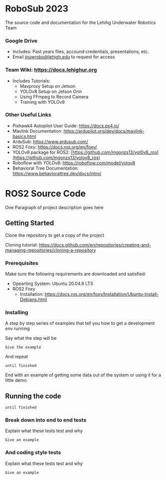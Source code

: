 # RoboSub 2023

The source code and documentation for the Lehihg Underwater Robotics Team

### Google Drive
- Includes: Past years files, accound credentials, presentations, etc.
- Email inuwrobo@lehigh.edu to request for access

### Team Wiki: https://docs.lehighur.org
- Includes Tutorials:
  - Mavproxy Setup on Jetson
  - YOLOv8 Setup on Jetson Orin
  - Using FFmpeg to Record Camera
  - Training with YOLOv8
   
### Other Useful Links
- Pixhawk4 Autopilot User Guide: https://docs.px4.io/
- Mavlink Documentation: https://ardupilot.org/dev/docs/mavlink-basics.html
- ArduSub: https://www.ardusub.com/
- ROS2 Foxy: https://docs.ros.org/en/foxy/
- YOLOv8 package for ROS2: [https://github.com/mgonzs13/yol0v8_ros](https://github.com/mgonzs13/yolov8_ros)
- Roboflow with YOLOv8: https://roboflow.com/model/yolov8
- Behavioral Tree Documentation: https://www.behavioraltree.dev/docs/intro/

# ROS2 Source Code

One Paragraph of project description goes here

## Getting Started

Clone the repository to get a copy of the project

Cloning tutorial: https://docs.github.com/en/repositories/creating-and-managing-repositories/cloning-a-repository



### Prerequisites

Make sure the following requirements are downloaded and satisfied:

  - Opearting System: Ubuntu 20.04.6 LTS
  - ROS2 Foxy
      - Installation: https://docs.ros.org/en/foxy/Installation/Ubuntu-Install-Debians.html

### Installing

A step by step series of examples that tell you how to get a development env running

Say what the step will be

```
Give the example
```

And repeat

```
until finished
```

End with an example of getting some data out of the system or using it for a little demo

## Running the code

```
until finished
```

### Break down into end to end tests

Explain what these tests test and why

```
Give an example
```

### And coding style tests

Explain what these tests test and why

```
Give an example
```
